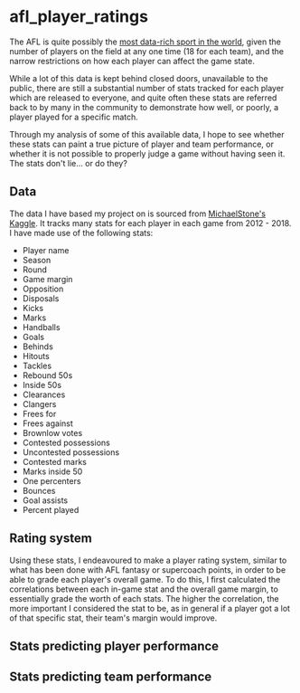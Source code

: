 # afl_player_ratings

The AFL is quite possibly the [most data-rich sport in the world](https://www.vice.com/en_au/article/mg83jy/analytics-in-the-afl-the-most-data-rich-sport-on-earth), given the number of players on the field at any one time (18 for each team), and the narrow restrictions on how each player can affect the game state.

While a lot of this data is kept behind closed doors, unavailable to the public, there are still a substantial number of stats tracked for each player which are released to everyone, and quite often these stats are referred back to by many in the community to demonstrate how well, or poorly, a player played for a specific match.

Through my analysis of some of this available data, I hope to see whether these stats can paint a true picture of player and team performance, or whether it is not possible to properly judge a game without having seen it. The stats don't lie... or do they?

## Data
The data I have based my project on is sourced from [MichaelStone's Kaggle](https://www.kaggle.com/stoney71/aflstats). It tracks many stats for each player in each game from 2012 - 2018. I have made use of the following stats:
* Player name
* Season
* Round
* Game margin
* Opposition
* Disposals
* Kicks
* Marks
* Handballs
* Goals
* Behinds
* Hitouts
* Tackles
* Rebound 50s
* Inside 50s
* Clearances
* Clangers
* Frees for
* Frees against
* Brownlow votes
* Contested possessions
* Uncontested possessions
* Contested marks
* Marks inside 50
* One percenters
* Bounces
* Goal assists
* Percent played

## Rating system
Using these stats, I endeavoured to make a player rating system, similar to what has been done with AFL fantasy or supercoach points, in order to be able to grade each player's overall game. To do this, I first calculated the correlations between each in-game stat and the overall game margin, to essentially grade the worth of each stats. The higher the correlation, the more important I considered the stat to be, as in general if a player got a lot of that specific stat, their team's margin would improve.

## Stats predicting player performance

## Stats predicting team performance
